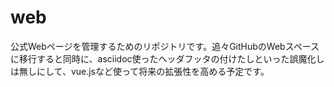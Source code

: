 # web
公式Webページを管理するためのリポジトリです。追々GitHubのWebスペースに移行すると同時に、asciidoc使ったヘッダフッタの付けたしといった誤魔化しは無しにして、vue.jsなど使って将来の拡張性を高める予定です。

